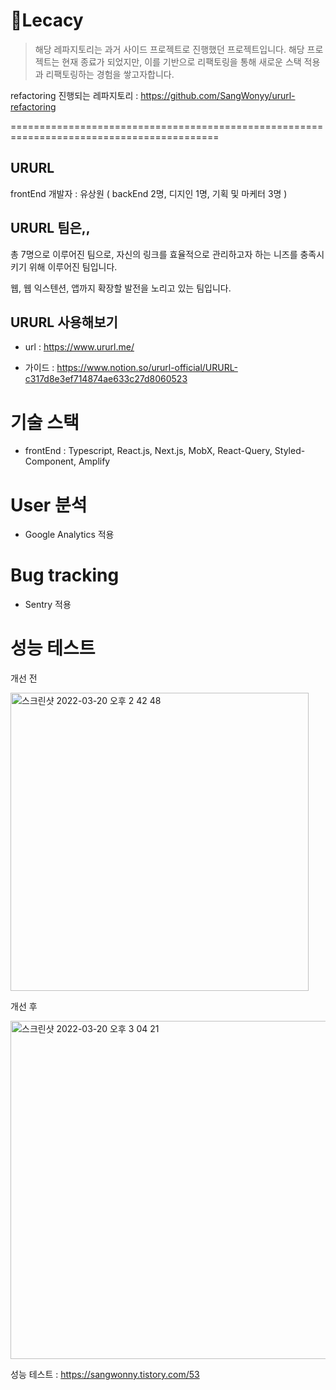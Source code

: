 # Lecacy
> 해당 레파지토리는 과거 사이드 프로젝트로 진행했던 프로젝트입니다.
> 해당 프로젝트는 현재 종료가 되었지만, 이를 기반으로 리팩토링을 통해 새로운 스택 적용과 리팩토링하는 경험을 쌓고자합니다.

refactoring 진행되는 레파지토리 : https://github.com/SangWonyy/ururl-refactoring

==========================================================================================
## URURL
  frontEnd 개발자 : 유상원
( backEnd 2명, 디지인 1명, 기획 및 마케터 3명 )

## URURL 팀은,,
총 7명으로 이루어진 팀으로, 자신의 링크를 효율적으로 관리하고자 하는 니즈를 충족시키기 위해 이루어진 팀입니다.

웹, 웹 익스텐션, 앱까지 확장할 발전을 노리고 있는 팀입니다.

## URURL 사용해보기

  - url : https://www.ururl.me/
  
  - 가이드 : https://www.notion.so/ururl-official/URURL-c317d8e3ef714874ae633c27d8060523


# 기술 스택
 - frontEnd : Typescript, React.js, Next.js, MobX, React-Query, Styled-Component, Amplify

# User 분석
 - Google Analytics 적용
 
# Bug tracking
 - Sentry 적용


# 성능 테스트 

개선 전

<img width="477" alt="스크린샷 2022-03-20 오후 2 42 48" src="https://user-images.githubusercontent.com/47518178/159149860-ae108407-e94b-4639-92d5-7f7c01eb0a44.png">


개선 후 

<img width="541" alt="스크린샷 2022-03-20 오후 3 04 21" src="https://user-images.githubusercontent.com/47518178/159150403-f88186b2-a867-44d1-94ae-3d2b74365e32.png">


성능 테스트 : https://sangwonny.tistory.com/53
